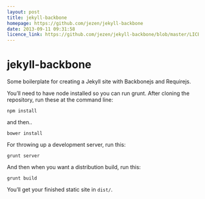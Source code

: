 ```yaml
---
layout: post
title: jekyll-backbone
homepage: https://github.com/jezen/jekyll-backbone
date: 2013-09-11 09:31:58
licence_link: https://github.com/jezen/jekyll-backbone/blob/master/LICENSE
---
```

jekyll-backbone
===============

Some boilerplate for creating a Jekyll site with Backbonejs and Requirejs.

You’ll need to have node installed so you can run grunt. After cloning the repository, run these at the command line:

    npm install

and then..

    bower install

For throwing up a development server, run this:

    grunt server

And then when you want a distribution build, run this:

    grunt build

You’ll get your finished static site in `dist/`.

